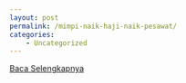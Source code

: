 ```yaml
---
layout: post
permalink: /mimpi-naik-haji-naik-pesawat/
categories:
    - Uncategorized
---
```


[Baca Selengkapnya](/09)